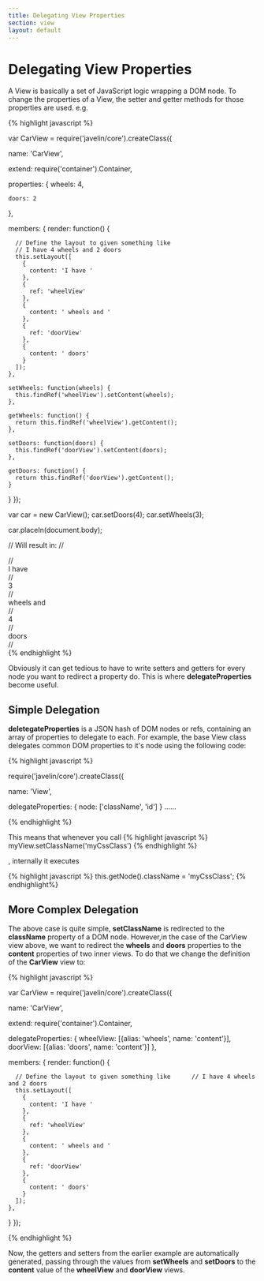 ```yaml
---
title: Delegating View Properties
section: view
layout: default
---
```


<h1>Delegating View Properties</h1>

A View is basically a set of JavaScript logic wrapping a DOM node.  To change the properties of a View, the setter and getter methods for those properties are used.  e.g.

{% highlight javascript %}

var CarView = require('javelin/core').createClass({

  name: 'CarView',

  extend: require('container').Container,

  properties: {
    wheels: 4,

    doors: 2
  },

  members: {
    render: function() {

      // Define the layout to given something like
      // I have 4 wheels and 2 doors
      this.setLayout([
        {
          content: 'I have '
        },
        {
          ref: 'wheelView'
        },
        {
          content: ' wheels and '
        },
        {
          ref: 'doorView'
        },
        {
          content: ' doors'
        }
      ]);
    },

    setWheels: function(wheels) {
      this.findRef('wheelView').setContent(wheels);
    },

    getWheels: function() {
      return this.findRef('wheelView').getContent();
    },

    setDoors: function(doors) {
      this.findRef('doorView').setContent(doors);
    },

    getDoors: function() {
      return this.findRef('doorView').getContent();
    }
  }
});

var car = new CarView();
car.setDoors(4);
car.setWheels(3);

car.placeIn(document.body);

// Will result in:
//<div>
//  <div>I have </div>
//  <div>3</div>
//  <div> wheels and </div>
//  <div>4</div>
//  <div> doors</div>
//</div>
{% endhighlight %}

<p>
Obviously it can get tedious to have to write setters and getters for every node you want to redirect a property do. This is where <b>delegateProperties</b> become useful.
</p>

<h2>Simple Delegation</h2>

<p>
<b>deletegateProperties</b> is a JSON hash of DOM nodes or refs, containing an array of properties to delegate to each.  For example, the base View class delegates common DOM properties to it's node using the following code:
</p>

{% highlight javascript %}

require('javelin/core').createClass({

  name: 'View',

  delegateProperties: {
    node: ['className', 'id']
  }
 ......

{% endhighlight %}

This means that whenever you call 
{% highlight javascript %}
  myView.setClassName('myCssClass')
{% endhighlight %}

, internally it executes

{% highlight javascript %}
  this.getNode().className = 'myCssClass';
{% endhighlight%}

<h2>More Complex Delegation</h2>
<p>
The above case is quite simple, <b>setClassName</b> is redirected to the <b>className</b> property of a DOM node.  However,in the case of the CarView view above, we want to redirect the <b>wheels</b> and <b>doors</b> properties to the <b>content</b> properties of two inner views.  To do that we change the definition of the <b>CarView</b> view to:
</p>

{% highlight javascript %}

var CarView = require('javelin/core').createClass({

  name: 'CarView',

  extend: require('container').Container,

  delegateProperties: {
    wheelView: [{alias: 'wheels', name: 'content'}],
    doorView: [{alias: 'doors', name: 'content'}]
  },

  members: {
    render: function() {

      // Define the layout to given something like      // I have 4 wheels and 2 doors
      this.setLayout([
        {
          content: 'I have '
        },
        {
          ref: 'wheelView'
        },
        {
          content: ' wheels and '
        },
        {
          ref: 'doorView'
        },
        {
          content: ' doors'
        }
      ]);
    },
  }
});

{% endhighlight %}

<p>
Now, the getters and setters from the earlier example are automatically generated, passing through the values from <b>setWheels</b> and <b>setDoors</b> to the <b>content</b> value of the <b>wheelView</b> and <b>doorView</b> views.
</p>
